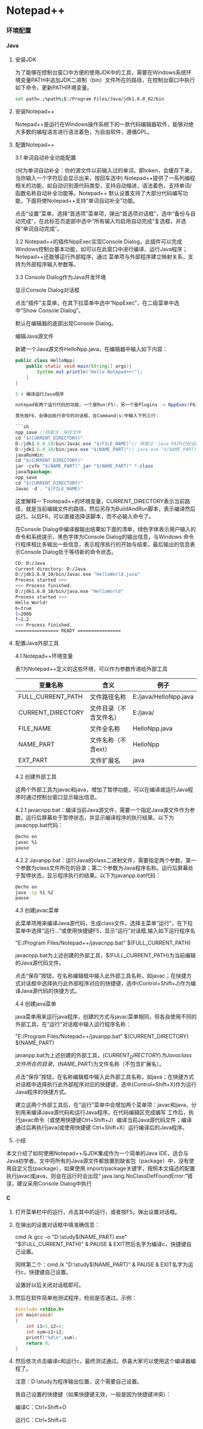 # Notepad++

### 环境配置

#### Java

1. 安装JDK

   为了能够在控制台窗口中方便的使用JDK中的工具，需要在Windows系统环境变量PATH中追加JDK二进制（bin）文件所在的路径，在控制台窗口中执行如下命令，更新PATH环境变量。

   ```sh
   set path=.;%path%;E:/Program Files/Java/jdk1.6.0_02/bin
   ```

2. 安装Notepad++

   Notepad++是运行在Windows操作系统下的一款代码编辑器软件，能够对绝大多数的编程语言进行语法着色，为自由软件，遵循GPL。

3. 配置Notepad++

   3.1 单词自动补全功能配置

   (何为单词自动补全：你的源文件以前输入过的单词，即token，会缓存下来， 当你输入一个字符后会显示出来，按回车选中) Notepad++提供了一系列编程相关的功能，如自动识别源代码类型，支持自动缩进，语法着色，支持单词/函数名称自动补全功能等。Notepad++ 默认设置支持了大部分代码编写功能，下面将使Notepad++支持“单词自动补全”功能。

   点击“设置”菜单，选择“首选项”菜单项，弹出“首选项对话框”，选中“备份与自动完成”，在此标签页底部中选中“所有输入均启用自动完成”复选框，并选择“单词自动完成”。

   3.2 Notepad++的插件NppExec实现Console Dialog，此插件可以完成Windows控制台基本功能，如可以在此窗口中进行编译、运行Java程序；Notepad++还能够运行外部程序，通过 菜单项与外部程序建立映射关系，支持为外部程序输入参数等。

   3.3 Console Dialog作为Java开发环境

   显示Console Dialog对话框

   点击“插件”主菜单，在其下拉菜单中选中“NppExec”，在二级菜单中选中“Show Console Dialog”。

   默认在编辑器的底部出现Console Dialog。

   编辑Java源文件

   新建一个Java源文件HelloNpp.java，在编辑器中输入如下内容：

   ```java
   public class HelloNpp{
       public static void main(String[] args){
           System.out.println("Hello Notepad++!");
       }
   }
   
   3.4 编译运行Java程序
   
   notepad有两个运行代码的功能，一个是Run(F5)，另一个是Plugins -> NppExec(F6),用前者实现比较困难，所以选择后者，他带的命令行模拟非常好用。
   
   首先按F6，会弹出执行命令的对话框，在Command(s)中输入下列三行：
   
   ​```sh
   npp_save //转载注：保存文件
   cd "$(CURRENT_DIRECTORY)"
   D:/jdk1.6.0_10/bin/Javac.exe "$(FILE_NAME)"// 转载注：java PATH已经设置好了，可以直接使用:Javac.exe "$(FILE_NAME)"
   D:/jdk1.6.0_10/bin/java.exe "$(NAME_PART)"// java.exe "$(NAME_PART)"
   javaRunWin:
   cd "$(CURRENT_DIRECTORY)"
   jar -cvfe "$(NAME_PART)".jar "$(NAME_PART)" *.class
   java与package:
   npp_save
   cd "$(CURRENT_DIRECTORY)"
   Javac -d . "$(FILE_NAME)"
   ```

   这里解释一下notepad++的环境变量，CURRENT_DIRECTORY表示当前路径，就是当前编辑文件的路径。然后另存为BuildAndRun脚本，表示编译然后运行。以后F6，可以直接选择该脚本，而不必输入命令了。

   在Console Dialog中编译器输出结果如下面的清单，绿色字体表示用户输入的命令和系统提示，黑色字体为Console Dialog的输出信息，与Windows 命令行程序相比多输出一些信息，表示程序执行的开始与结束，最后输出的信息表示Console Dialog处于等待新的命令状态。

   ```sh
   CD: D:/Java
   Current directory: D:/Java
   D:/jdk1.6.0_10/bin/Javac.exe "HelloWorld.java"
   Process started >>>
   <<< Process finished.
   D:/jdk1.6.0_10/bin/java.exe "HelloWorld"
   Process started >>>
   Hello World!
   b=true
   l=2000
   f=1.2
   <<< Process finished.
   ================ READY ================
   ```

4. 配置Java外部工具

   4.1 Notepad++环境变量

   表1为Notepad++定义的这些环境，可以作为参数传递给外部工具

   | 变量名称          | 含义                   | 例子                  |
   | ----------------- | ---------------------- | --------------------- |
   | FULL_CURRENT_PATH | 文件路径名称           | E:/java/HelloNpp.java |
   | CURRENT_DIRECTORY | 文件目录（不含文件名） | E:/java/              |
   | FILE_NAME         | 文件全名称             | HelloNpp.java         |
   | NAME_PART         | 文件名称（不含ext）    | HelloNpp              |
   | EXT_PART          | 文件扩展名             | java                  |

   4.2 创建外部工具

   这两个外部工具为javac和java，增加了暂停功能，可以在编译或运行Java程序时通过控制台窗口显示输出信息。

   4.2.1 javacnpp.bat：编译当前Java源文件，需要一个指定Java源文件作为参数，运行后屏幕处于暂停状态，并显示编译程序的执行结果。以下为javacnpp.bat代码：

   ```sh
   @echo on
   javac %1
   pause
   ```

   4.2.2 Javanpp.bat：运行Java的class二进制文件，需要指定两个参数，第一个参数为class文件所在的目录；第二个参数为Java程序名称。运行后屏幕处于暂停状态，显示程序执行的结果。以下为javanpp.bat代码：

   ```sh
   @echo on
   java -cp %1 %2
   pause
   ```

   4.3 创建javac菜单

   此菜单项用来编译Java源代码，生成class文件。选择主菜单“运行”，在下拉菜单中选择“运行...”或使用快捷键F5，显示“运行”对话框,输入如下运行程序名

   "E:/Program Files/Notepad++/javacnpp.bat" $(FULL_CURRENT_PATH)

   javacnpp.bat为上述创建的外部工具，$(FULL_CURRENT_PATH)为当前编辑的Java源代码文件。

   点击“保存”按钮，在名称编辑框中输入此外部工具名称，如javac；在快捷方式对话框中选择执行此外部程序对应的快捷键，选中(Control+Shift+J)作为编译Java源代码的快捷方式。

   4.4 创建java菜单

   java菜单用来运行java程序，创建的方式与javac菜单相同，但各自使用不同的外部工具，在“运行”对话框中输入运行程序名称：

   "E:/Program Files/Notepad++/javanpp.bat" $(CURRENT_DIRECTORY) $(NAME_PART)

   javanpp.bat为上述创建的外部工具，$(CURRENT_DIRECTORY)为Java class文件所在的目录，$(NAME_PART)为文件名称（不包含扩展名）。

   点击“保存”按钮，在名称编辑框中输入此外部工具名称，如java；在快捷方式对话框中选择执行此外部程序对应的快捷键，选中(Control+Shift+X)作为运行Java程序的快捷方式。

   建立这两个外部工具后，在“运行”菜单中会增加两个菜单项：javac和java，分别用来编译Java源代码和运行Java程序。在代码编辑区完成编写 工作后，执行javac命令（或使用快捷键Ctrl+Shift+J）编译当前Java源代码文件；编译通过后再执行java(或使用快捷键 Ctrl+Shift+X）运行编译后的Java程序。

5. 小结

本文介绍了如何使用Notepad++与JDK集成作为一个简单的Java IDE，适合与Java初学者。文中将所有的Java源文件都放置到缺省包（package）中，没有使用自定义包(package），如果使用 import/package关键字，按照本文描述的配置执行javac或java，则会在运行时会出现“ java.lang.NoClassDefFoundError:”错误，建议采用Console Dialog中执行

#### C

1. 打开菜单栏中的运行，点击其中的运行，或者按F5。弹出设置对话框。

2. 在弹出的设置对话框中填准确信息：

   cmd /k gcc -o "D:\study\$(NAME_PART).exe" "$(FULL_CURRENT_PATH)" & PAUSE & EXIT然后名字为编译c，快捷键自己设置。

   同样第二个：cmd /k "D:\study\$(NAME_PART)" & PAUSE & EXIT名字为运行c，快捷键自己设置。

   设置好以后关闭对话框即可。

3. 然后在软件简单地测试程序，检验是否通过。示例：

   ```C
   #include <stdio.h>
   int main(void)
   {
       int i1=1,i2=2;
       int sum=i1+i2;
       printf("%d\n",sum);
       return 0;
   }
   ```

4. 然后依次点击编译c和运行c，最终测试通过。恭喜大家可以使用这个编译器编程了。

   注意：D:\study为程序输出位置，这个需要自己设置。

   我自己设置的快捷键（如果快捷键无效，一般是因为快捷键冲突）：

   编译C：Ctrl+Shift+O

   运行C：Ctrl+Shift+G